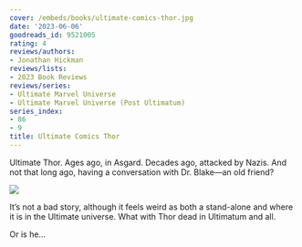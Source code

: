 ```yaml
---
cover: /embeds/books/ultimate-comics-thor.jpg
date: '2023-06-06'
goodreads_id: 9521005
rating: 4
reviews/authors:
- Jonathan Hickman
reviews/lists:
- 2023 Book Reviews
reviews/series:
- Ultimate Marvel Universe
- Ultimate Marvel Universe (Post Ultimatum)
series_index:
- 86
- 9
title: Ultimate Comics Thor
---
```

Ultimate Thor. Ages ago, in Asgard. Decades ago, attacked by Nazis. And not that long ago, having a conversation with Dr. Blake—an old friend?

![](/embeds/books/attachments/ultimate-comics-thor-textbundle-65439b.png)

It’s not a bad story, although it feels weird as both a stand-alone and where it is in the Ultimate universe. What with Thor dead in Ultimatum and all. 

Or is he…

<!--more-->


